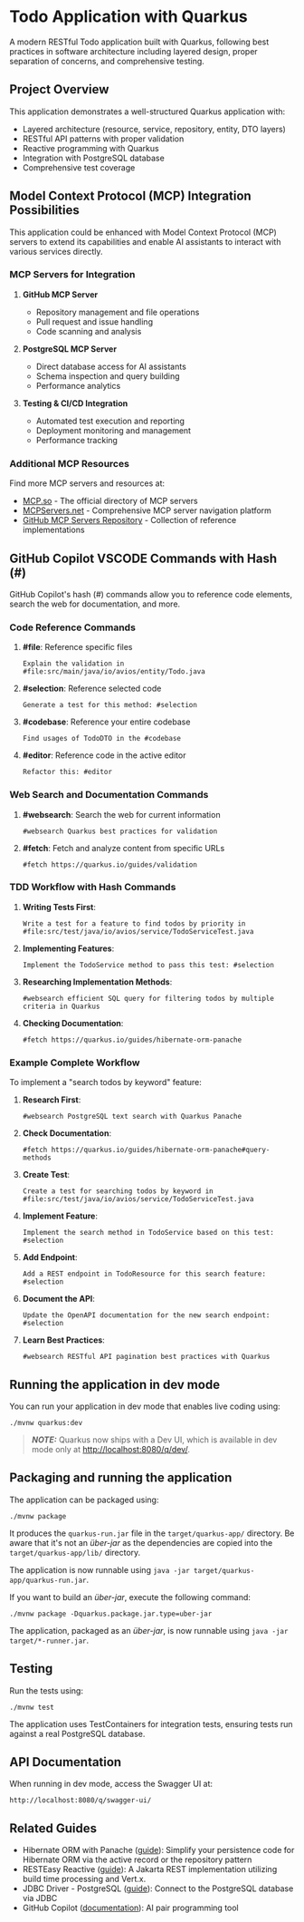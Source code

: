 # Todo Application with Quarkus

A modern RESTful Todo application built with Quarkus, following best practices in software architecture including layered design, proper separation of concerns, and comprehensive testing.

## Project Overview

This application demonstrates a well-structured Quarkus application with:

- Layered architecture (resource, service, repository, entity, DTO layers)
- RESTful API patterns with proper validation
- Reactive programming with Quarkus
- Integration with PostgreSQL database
- Comprehensive test coverage

## Model Context Protocol (MCP) Integration Possibilities

This application could be enhanced with Model Context Protocol (MCP) servers to extend its capabilities and enable AI assistants to interact with various services directly.

### MCP Servers for Integration

1. **GitHub MCP Server**
   - Repository management and file operations
   - Pull request and issue handling
   - Code scanning and analysis

2. **PostgreSQL MCP Server**
   - Direct database access for AI assistants
   - Schema inspection and query building
   - Performance analytics

3. **Testing & CI/CD Integration**
   - Automated test execution and reporting
   - Deployment monitoring and management
   - Performance tracking

### Additional MCP Resources

Find more MCP servers and resources at:
- [MCP.so](https://mcp.so/) - The official directory of MCP servers
- [MCPServers.net](https://mcpservers.net/) - Comprehensive MCP server navigation platform
- [GitHub MCP Servers Repository](https://github.com/EvalsOne/mcp-servers) - Collection of reference implementations

## GitHub Copilot VSCODE Commands with Hash (#)

GitHub Copilot's hash (#) commands allow you to reference code elements, search the web for documentation, and more.

### Code Reference Commands

1. **#file**: Reference specific files
   ```
   Explain the validation in #file:src/main/java/io/avios/entity/Todo.java
   ```

2. **#selection**: Reference selected code
   ```
   Generate a test for this method: #selection
   ```

3. **#codebase**: Reference your entire codebase
   ```
   Find usages of TodoDTO in the #codebase
   ```

4. **#editor**: Reference code in the active editor
   ```
   Refactor this: #editor
   ```

### Web Search and Documentation Commands

1. **#websearch**: Search the web for current information
   ```
   #websearch Quarkus best practices for validation
   ```

2. **#fetch**: Fetch and analyze content from specific URLs
   ```
   #fetch https://quarkus.io/guides/validation
   ```

### TDD Workflow with Hash Commands

1. **Writing Tests First**:
   ```
   Write a test for a feature to find todos by priority in #file:src/test/java/io/avios/service/TodoServiceTest.java
   ```

2. **Implementing Features**:
   ```
   Implement the TodoService method to pass this test: #selection
   ```

3. **Researching Implementation Methods**:
   ```
   #websearch efficient SQL query for filtering todos by multiple criteria in Quarkus
   ```

4. **Checking Documentation**:
   ```
   #fetch https://quarkus.io/guides/hibernate-orm-panache
   ```

### Example Complete Workflow

To implement a "search todos by keyword" feature:

1. **Research First**: 
   ```
   #websearch PostgreSQL text search with Quarkus Panache
   ```

2. **Check Documentation**:
   ```
   #fetch https://quarkus.io/guides/hibernate-orm-panache#query-methods
   ```

3. **Create Test**: 
   ```
   Create a test for searching todos by keyword in #file:src/test/java/io/avios/service/TodoServiceTest.java
   ```

4. **Implement Feature**:
   ```
   Implement the search method in TodoService based on this test: #selection
   ```

5. **Add Endpoint**:
   ```
   Add a REST endpoint in TodoResource for this search feature: #selection
   ```

6. **Document the API**:
   ```
   Update the OpenAPI documentation for the new search endpoint: #selection
   ```

7. **Learn Best Practices**:
   ```
   #websearch RESTful API pagination best practices with Quarkus
   ```

## Running the application in dev mode

You can run your application in dev mode that enables live coding using:

```shell script
./mvnw quarkus:dev
```

> **_NOTE:_**  Quarkus now ships with a Dev UI, which is available in dev mode only at <http://localhost:8080/q/dev/>.

## Packaging and running the application

The application can be packaged using:

```shell script
./mvnw package
```

It produces the `quarkus-run.jar` file in the `target/quarkus-app/` directory.
Be aware that it's not an _über-jar_ as the dependencies are copied into the `target/quarkus-app/lib/` directory.

The application is now runnable using `java -jar target/quarkus-app/quarkus-run.jar`.

If you want to build an _über-jar_, execute the following command:

```shell script
./mvnw package -Dquarkus.package.jar.type=uber-jar
```

The application, packaged as an _über-jar_, is now runnable using `java -jar target/*-runner.jar`.

## Testing

Run the tests using:

```shell
./mvnw test
```

The application uses TestContainers for integration tests, ensuring tests run against a real PostgreSQL database.

## API Documentation

When running in dev mode, access the Swagger UI at:

```
http://localhost:8080/q/swagger-ui/
```

## Related Guides

- Hibernate ORM with Panache ([guide](https://quarkus.io/guides/hibernate-orm-panache)): Simplify your persistence code for Hibernate ORM via the active record or the repository pattern
- RESTEasy Reactive ([guide](https://quarkus.io/guides/resteasy-reactive)): A Jakarta REST implementation utilizing build time processing and Vert.x.
- JDBC Driver - PostgreSQL ([guide](https://quarkus.io/guides/datasource)): Connect to the PostgreSQL database via JDBC
- GitHub Copilot ([documentation](https://docs.github.com/en/copilot)): AI pair programming tool
